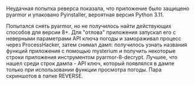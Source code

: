 Неудачная попытка реверса показала, что приложение было защищено pyarmor и упаковано Pyinstaller, вероятная версия Python 3.11.

Попытался снять pyarmor, но не получилось найти действующих способов для версии 8+. Для "отлова" приложения запускал его с неверными параметрами API ключа погоды и замораживал процесс через ProcessHacker, затем снимал дамп:
получилось узнать названия функций приложения с помощью mysterium и получить некоторые строки приложения инструментом pyarmor-8-decrypt. Лучшее, что нашел среди строк дампа - API ключ, который появлялся в дампе только при использовании функции просмотра погоды. Пара скриншотов в папке REVERSE.